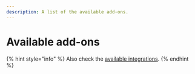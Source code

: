 ```yaml
---
description: A list of the available add-ons.
---
```


# Available add-ons

{% hint style="info" %}
Also check the [available integrations](./stackpacks/integrations).
{% endhint %}
